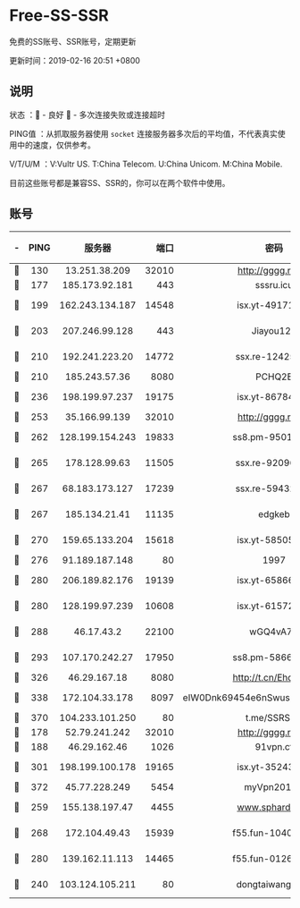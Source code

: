 # Free-SS-SSR

免费的SS账号、SSR账号，定期更新

更新时间：2019-02-16 20:51 +0800

## 说明

状态     ：🙂 - 良好 🙁 - 多次连接失败或连接超时

PING值   ：从抓取服务器使用 `socket` 连接服务器多次后的平均值，不代表真实使用中的速度，仅供参考。

V/T/U/M  ：V:Vultr US. T:China Telecom. U:China Unicom. M:China Mobile.

目前这些账号都是兼容SS、SSR的，你可以在两个软件中使用。

## 账号

|-|PING|服务器|端口|密码|加密方式|区域|V/T/U/M|
|:----:|:----:|:-----:|-----:|:----:|:----:|:----:|:----:|
|🙂|130|13.251.38.209|32010|http://gggg.rocks|chacha20|SG|10↑/9↓/9↑/10↑|
|🙂|177|185.173.92.181|443|sssru.icu|rc4-md5|RU|10↑/10↑/10↑/10↑|
|🙂|199|162.243.134.187|14548|isx.yt-49171245|aes-256-cfb|US|10↑/10↑/10↑/10↑|
|🙂|203|207.246.99.128|443|Jiayou123|aes-256-cfb|US|7↑/10↑/10↑/10↑|
|🙂|210|192.241.223.20|14772|ssx.re-12425858|aes-256-cfb|US|7↑/6↑/6↑/6↑|
|🙂|210|185.243.57.36|8080|PCHQ2E|rc4-md5|US|10↑/10↑/10↑/10↑|
|🙂|236|198.199.97.237|19175|isx.yt-86784988|aes-256-cfb|US|10↑/10↑/10↑/10↑|
|🙂|253|35.166.99.139|32010|http://gggg.rocks|chacha20|US|10↑/8↑/9↑/9↑|
|🙂|262|128.199.154.243|19833|ss8.pm-95011956|aes-256-cfb|SG|10↑/10↑/9↑/10↑|
|🙂|265|178.128.99.63|11505|ssx.re-92096212|aes-256-cfb|SG|7↑/6↑/6↑/6↑|
|🙂|267|68.183.173.127|17239|ssx.re-59432105|aes-256-cfb|US|7↑/6↑/6↑/6↑|
|🙂|267|185.134.21.41|11135|edgkeb|aes-256-cfb|GB|10↑/10↑/10↑/10↑|
|🙂|270|159.65.133.204|15618|isx.yt-58505696|aes-256-cfb|SG|10↑/10↑/10↑/10↑|
|🙂|276|91.189.187.148|80|1997|chacha20|US|9↑/9↑/9↑/9↑|
|🙂|280|206.189.82.176|19139|isx.yt-65866291|aes-256-cfb|SG|10↑/10↑/10↑/10↑|
|🙂|280|128.199.97.239|10608|isx.yt-61572081|aes-256-cfb|SG|10↑/10↑/10↑/10↑|
|🙂|288|46.17.43.2|22100|wGQ4vA7D|aes-256-gcm|RU|5↓/10↑/10↑/10↑|
|🙂|293|107.170.242.27|17950|ss8.pm-58663343|aes-256-cfb|US|7↑/6↑/6↑/6↑|
|🙂|326|46.29.167.18|8080|http://t.cn/EhdmTxe|rc4-md5|RU|10↑/10↑/10↑/10↑|
|🙂|338|172.104.33.178|8097|eIW0Dnk69454e6nSwuspv9DmS201tQ0D|aes-256-cfb|SG|10↑/10↑/10↑/10↑|
|🙂|370|104.233.101.250|80|t.me/SSRSUB|rc4-md5|CA|10↑/10↑/10↑/10↑|
|🙂|178|52.79.241.242|32010|http://gggg.rocks|chacha20|KR|10↑/10↑/10↑/10↑|
|🙂|188|46.29.162.46|1026|91vpn.cf|rc4-md5|RU|10↑/9↑/9↑/10↑|
|🙂|301|198.199.100.178|19165|isx.yt-35243967|aes-256-cfb|US|10↑/10↑/10↑/10↑|
|🙂|372|45.77.228.249|5454|myVpn2019[]|rc4-md5|GB|10↑/10↑/10↑/10↑|
|🙂|259|155.138.197.47|4455|www.sphard.com|aes-256-cfb|US|8↑/9↑/8↑/9↑|
|🙂|268|172.104.49.43|15939|f55.fun-10405819|aes-256-cfb|SG|6↑/5↑/5↑/5↑|
|🙂|280|139.162.11.113|14465|f55.fun-01264848|aes-256-cfb|SG|10↑/10↑/9↑/10↑|
|🙁|240|103.124.105.211|80|dongtaiwang.com|aes-256-cfb|US|10↑/10↑/10↑/10↑|
